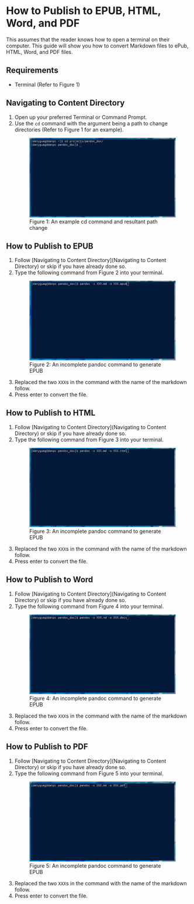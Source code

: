 # How to Publish to EPUB, HTML, Word, and PDF

This assumes that the reader knows how to open a terminal on their computer.  This guide will show you how to convert Markdown files to ePub, HTML, Word, and PDF files. 

## Requirements

- Terminal (Refer to Figure 1)


## Navigating to Content Directory

1. Open up your preferred Terminal or Command Prompt.
2. Use the `cd` command with the argument being a path to change directories (Refer to Figure 1 for an example).
   <figure>
   <img src="images/photo4.png" alt="Properly executed cd command">
   <figcaption>Figure 1: An example cd command and resultant path change</figcaption>
   </figure>

## How to Publish to EPUB

1. Follow [Navigating to Content Directory](Navigating to Content Directory) or skip if you have already done so.
2. Type the following command from Figure 2 into your terminal.
   <figure>
   <img src="images/photo5.png" alt="An incomplete pandoc command">
   <figcaption>Figure 2: An incomplete pandoc command to generate EPUB</figcaption>
   </figure>
3. Replaced the two `XXX`s in the command with the name of the markdown follow.
4. Press enter to convert the file.

## How to Publish to HTML

1. Follow [Navigating to Content Directory](Navigating to Content Directory) or skip if you have already done so.
2. Type the following command from Figure 3 into your terminal.
   <figure>
   <img src="images/photo6.png" alt="An incomplete pandoc command">
   <figcaption>Figure 3: An incomplete pandoc command to generate EPUB</figcaption>
   </figure>
3. Replaced the two `XXX`s in the command with the name of the markdown follow.
4. Press enter to convert the file.

## How to Publish to Word

1. Follow [Navigating to Content Directory](Navigating to Content Directory) or skip if you have already done so.
2. Type the following command from Figure 4 into your terminal.
   <figure>
   <img src="images/photo7.png" alt="An incomplete pandoc command">
   <figcaption>Figure 4: An incomplete pandoc command to generate EPUB</figcaption>
   </figure>
3. Replaced the two `XXX`s in the command with the name of the markdown follow.
4. Press enter to convert the file.

## How to Publish to PDF

1. Follow [Navigating to Content Directory](Navigating to Content Directory) or skip if you have already done so.
2. Type the following command from Figure 5 into your terminal.
   <figure>
   <img src="images/photo8.png" alt="An incomplete pandoc command">
   <figcaption>Figure 5: An incomplete pandoc command to generate EPUB</figcaption>
   </figure>
3. Replaced the two `XXX`s in the command with the name of the markdown follow.
4. Press enter to convert the file.
